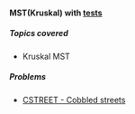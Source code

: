 #### MST(Kruskal) with [tests][0]

##### Topics covered
+ Kruskal MST


##### Problems
+ [CSTREET - Cobbled streets][1]

[0]: https://github.com/jonycse/data-structures-algorithms-in-java/tree/master/src/test/java/dsalgo/graph/mst
[1]: https://www.spoj.com/problems/CSTREET/
